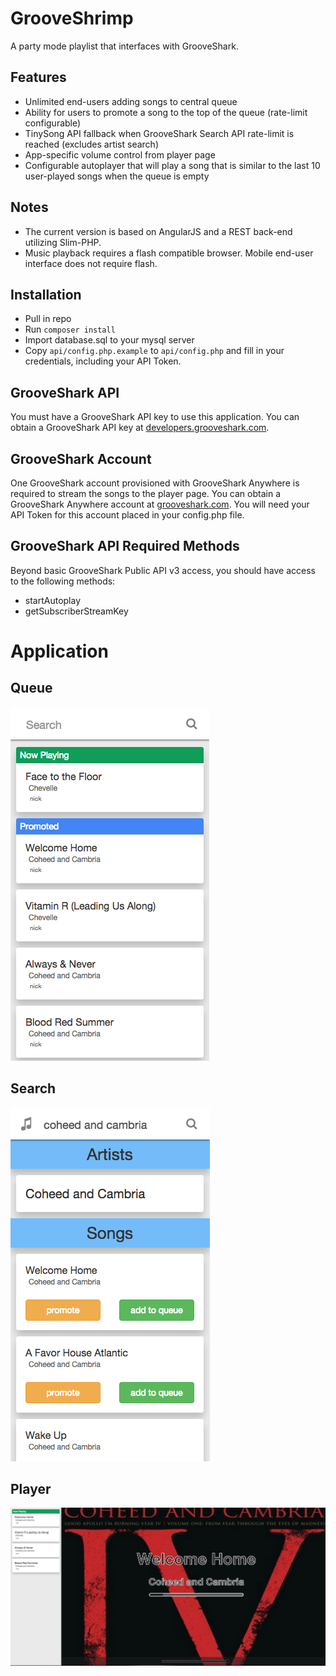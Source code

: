 # GrooveShrimp

A party mode playlist that interfaces with GrooveShark.

## Features

* Unlimited end-users adding songs to central queue
* Ability for users to promote a song to the top of the queue (rate-limit configurable)
* TinySong API fallback when GrooveShark Search API rate-limit is reached (excludes artist search)
* App-specific volume control from player page
* Configurable autoplayer that will play a song that is similar to the last 10 user-played songs when the queue is empty

## Notes
* The current version is based on AngularJS and a REST back-end utilizing Slim-PHP.
* Music playback requires a flash compatible browser. Mobile end-user interface does not require flash.


## Installation

* Pull in repo
* Run `composer install`
* Import database.sql to your mysql server
* Copy `api/config.php.example` to `api/config.php` and fill in your credentials, including your API Token.


## GrooveShark API

You must have a GrooveShark API key to use this application.
You can obtain a GrooveShark API key at [developers.grooveshark.com](http://developers.grooveshark.com/).

## GrooveShark Account

One GrooveShark account provisioned with GrooveShark Anywhere is required to stream the songs to the player page.
You can obtain a GrooveShark Anywhere account at [grooveshark.com](http://grooveshark.com).
You will need your API Token for this account placed in your config.php file.

## GrooveShark API Required Methods

Beyond basic GrooveShark Public API v3 access, you should have access to the following methods:
* startAutoplay
* getSubscriberStreamKey

# Application

## Queue
![Image of Queue](https://raw.githubusercontent.com/nbar1/gs/master/github-resources/images/queue.png)

## Search
![Image of Search](https://raw.githubusercontent.com/nbar1/gs/master/github-resources/images/search.png)

## Player
![Image of Player](https://raw.githubusercontent.com/nbar1/gs/master/github-resources/images/player.png)